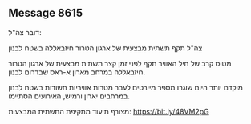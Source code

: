 ## Message 8615

דובר צה"ל:

צה"ל תקף תשתית מבצעית של ארגון הטרור חיזבאללה בשטח לבנון

מטוס קרב של חיל האוויר תקף לפני זמן קצר תשתית מבצעית של ארגון הטרור חיזבאללה במרחב מארון א-ראס שבדרום לבנון.

מוקדם יותר היום שוגרו מספר מיירטים לעבר מטרות אוויריות חשודות בשטח לבנון במרחבים יארון ורמיש, האירועים הסתיימו.

מצורף תיעוד מתקיפת התשתית המבצעית: https://bit.ly/48VM2pG

